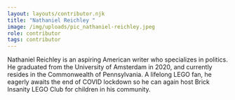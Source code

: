 ```yaml
---
layout: layouts/contributor.njk
title: "Nathaniel Reichley "
image: /img/uploads/pic_nathaniel-reichley.jpeg
role: contributor
tags: contributor
---
```

Nathaniel Reichley is an aspiring American writer who specializes in politics. He graduated from the University of Amsterdam in 2020, and currently resides in the Commonwealth of Pennsylvania. A lifelong LEGO fan, he eagerly awaits the end of COVID lockdown so he can again host Brick Insanity LEGO Club for children in his community.